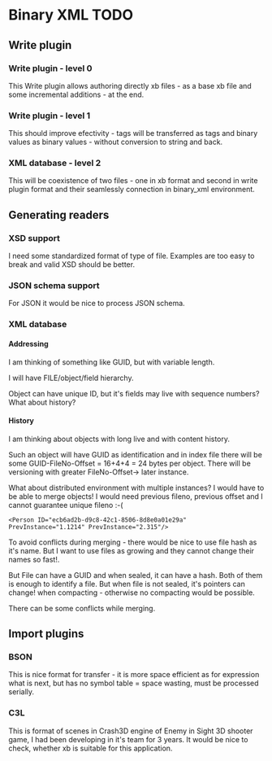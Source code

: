 # Binary XML TODO

## Write plugin

### Write plugin - level 0

This Write plugin allows authoring directly xb files - as a base xb file and some incremental additions - at the end.

### Write plugin - level 1

This should improve efectivity - tags will be transferred as tags and binary values as binary values - without conversion to string and back.

### XML database - level 2

This will be coexistence of two files - one in xb format and second in write plugin format and their seamlessly connection in binary\_xml environment.

## Generating readers

### XSD support

I need some standardized format of type of file. Examples are too easy to break and valid XSD should be better.

### JSON schema support

For JSON it would be nice to process JSON schema.

### XML database

#### Addressing

I am thinking of something like GUID, but with variable length.

I will have FILE/object/field hierarchy.

Object can have unique ID, but it's fields may live with sequence numbers? What about history?

#### History

I am thinking about objects with long live and with content history.

Such an object will have GUID as identification and in index file there will be some GUID-FileNo-Offset = 16+4+4 = 24 bytes per object. There will be versioning with greater FileNo-Offset-> later instance.

What about distributed environment with multiple instances? I would have to be able to merge objects! I would need previous fileno, previous offset and I cannot guarantee unique fileno :-(

    <Person ID="ecb6ad2b-d9c8-42c1-8506-8d8e0a01e29a" PrevInstance="1.1214" PrevInstance="2.315"/>

To avoid conflicts during merging - there would be nice to use file hash as it's name.
But I want to use files as growing and they cannot change their names so fast!.

But File can have a GUID and when sealed, it can have a hash. Both of them is enough to identify a file. But when file is not sealed, it's pointers can change! when compacting - otherwise no compacting would be possible.

There can be some conflicts while merging.


## Import plugins

### BSON

This is nice format for transfer - it is more space efficient as for expression what is next, but has no symbol table = space wasting, must be processed serially.

### C3L

This is format of scenes in Crash3D engine of Enemy in Sight 3D shooter game, I had been developing in it's team for 3 years. It would be nice to check, whether xb is suitable for this application.
